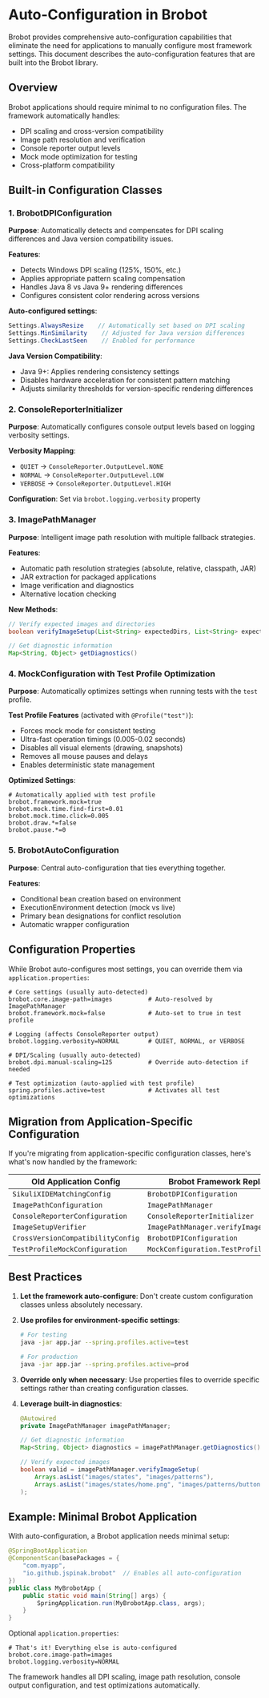 # Auto-Configuration in Brobot

Brobot provides comprehensive auto-configuration capabilities that eliminate the need for applications to manually configure most framework settings. This document describes the auto-configuration features that are built into the Brobot library.

## Overview

Brobot applications should require minimal to no configuration files. The framework automatically handles:
- DPI scaling and cross-version compatibility
- Image path resolution and verification
- Console reporter output levels
- Mock mode optimization for testing
- Cross-platform compatibility

## Built-in Configuration Classes

### 1. BrobotDPIConfiguration

**Purpose**: Automatically detects and compensates for DPI scaling differences and Java version compatibility issues.

**Features**:
- Detects Windows DPI scaling (125%, 150%, etc.)
- Applies appropriate pattern scaling compensation
- Handles Java 8 vs Java 9+ rendering differences
- Configures consistent color rendering across versions

**Auto-configured settings**:
```java
Settings.AlwaysResize    // Automatically set based on DPI scaling
Settings.MinSimilarity    // Adjusted for Java version differences
Settings.CheckLastSeen    // Enabled for performance
```

**Java Version Compatibility**:
- Java 9+: Applies rendering consistency settings
- Disables hardware acceleration for consistent pattern matching
- Adjusts similarity thresholds for version-specific rendering differences

### 2. ConsoleReporterInitializer

**Purpose**: Automatically configures console output levels based on logging verbosity settings.

**Verbosity Mapping**:
- `QUIET` → `ConsoleReporter.OutputLevel.NONE`
- `NORMAL` → `ConsoleReporter.OutputLevel.LOW`
- `VERBOSE` → `ConsoleReporter.OutputLevel.HIGH`

**Configuration**: Set via `brobot.logging.verbosity` property

### 3. ImagePathManager

**Purpose**: Intelligent image path resolution with multiple fallback strategies.

**Features**:
- Automatic path resolution strategies (absolute, relative, classpath, JAR)
- JAR extraction for packaged applications
- Image verification and diagnostics
- Alternative location checking

**New Methods**:
```java
// Verify expected images and directories
boolean verifyImageSetup(List<String> expectedDirs, List<String> expectedImages)

// Get diagnostic information
Map<String, Object> getDiagnostics()
```

### 4. MockConfiguration with Test Profile Optimization

**Purpose**: Automatically optimizes settings when running tests with the `test` profile.

**Test Profile Features** (activated with `@Profile("test")`):
- Forces mock mode for consistent testing
- Ultra-fast operation timings (0.005-0.02 seconds)
- Disables all visual elements (drawing, snapshots)
- Removes all mouse pauses and delays
- Enables deterministic state management

**Optimized Settings**:
```properties
# Automatically applied with test profile
brobot.framework.mock=true
brobot.mock.time.find-first=0.01
brobot.mock.time.click=0.005
brobot.draw.*=false
brobot.pause.*=0
```

### 5. BrobotAutoConfiguration

**Purpose**: Central auto-configuration that ties everything together.

**Features**:
- Conditional bean creation based on environment
- ExecutionEnvironment detection (mock vs live)
- Primary bean designations for conflict resolution
- Automatic wrapper configuration

## Configuration Properties

While Brobot auto-configures most settings, you can override them via `application.properties`:

```properties
# Core settings (usually auto-detected)
brobot.core.image-path=images          # Auto-resolved by ImagePathManager
brobot.framework.mock=false            # Auto-set to true in test profile

# Logging (affects ConsoleReporter output)
brobot.logging.verbosity=NORMAL        # QUIET, NORMAL, or VERBOSE

# DPI/Scaling (usually auto-detected)
brobot.dpi.manual-scaling=125          # Override auto-detection if needed

# Test optimization (auto-applied with test profile)
spring.profiles.active=test            # Activates all test optimizations
```

## Migration from Application-Specific Configuration

If you're migrating from application-specific configuration classes, here's what's now handled by the framework:

| Old Application Config | Brobot Framework Replacement |
|------------------------|------------------------------|
| `SikuliXIDEMatchingConfig` | `BrobotDPIConfiguration` |
| `ImagePathConfiguration` | `ImagePathManager` |
| `ConsoleReporterConfiguration` | `ConsoleReporterInitializer` |
| `ImageSetupVerifier` | `ImagePathManager.verifyImageSetup()` |
| `CrossVersionCompatibilityConfig` | `BrobotDPIConfiguration` |
| `TestProfileMockConfiguration` | `MockConfiguration.TestProfileOptimization` |

## Best Practices

1. **Let the framework auto-configure**: Don't create custom configuration classes unless absolutely necessary.

2. **Use profiles for environment-specific settings**:
   ```bash
   # For testing
   java -jar app.jar --spring.profiles.active=test
   
   # For production
   java -jar app.jar --spring.profiles.active=prod
   ```

3. **Override only when necessary**: Use properties files to override specific settings rather than creating configuration classes.

4. **Leverage built-in diagnostics**:
   ```java
   @Autowired
   private ImagePathManager imagePathManager;
   
   // Get diagnostic information
   Map<String, Object> diagnostics = imagePathManager.getDiagnostics();
   
   // Verify expected images
   boolean valid = imagePathManager.verifyImageSetup(
       Arrays.asList("images/states", "images/patterns"),
       Arrays.asList("images/states/home.png", "images/patterns/button.png")
   );
   ```

## Example: Minimal Brobot Application

With auto-configuration, a Brobot application needs minimal setup:

```java
@SpringBootApplication
@ComponentScan(basePackages = {
    "com.myapp",
    "io.github.jspinak.brobot"  // Enables all auto-configuration
})
public class MyBrobotApp {
    public static void main(String[] args) {
        SpringApplication.run(MyBrobotApp.class, args);
    }
}
```

Optional `application.properties`:
```properties
# That's it! Everything else is auto-configured
brobot.core.image-path=images
brobot.logging.verbosity=NORMAL
```

The framework handles all DPI scaling, image path resolution, console output configuration, and test optimizations automatically.